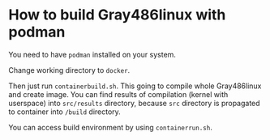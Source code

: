 How to build Gray486linux with podman
======================================

You need to have `podman` installed on your system.

Change working directory to `docker`.

Then just run `containerbuild.sh`. This going to compile whole Gray486linux and
create image. You can find results of compilation (kernel with userspace) into `src/results`
directory, because `src` directory is propagated to container into `/build` directory.

You can access build environment by using `containerrun.sh`.
